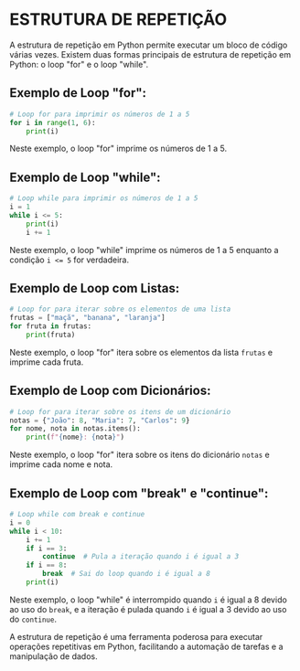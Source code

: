 # ESTRUTURA DE REPETIÇÃO
A estrutura de repetição em Python permite executar um bloco de código várias vezes. Existem duas formas principais de estrutura de repetição em Python: o loop "for" e o loop "while".

## Exemplo de Loop "for":
```python
# Loop for para imprimir os números de 1 a 5
for i in range(1, 6):
    print(i)
```
Neste exemplo, o loop "for" imprime os números de 1 a 5.

## Exemplo de Loop "while":
```python
# Loop while para imprimir os números de 1 a 5
i = 1
while i <= 5:
    print(i)
    i += 1
```
Neste exemplo, o loop "while" imprime os números de 1 a 5 enquanto a condição `i <= 5` for verdadeira.

## Exemplo de Loop com Listas:
```python
# Loop for para iterar sobre os elementos de uma lista
frutas = ["maçã", "banana", "laranja"]
for fruta in frutas:
    print(fruta)
```
Neste exemplo, o loop "for" itera sobre os elementos da lista `frutas` e imprime cada fruta.

## Exemplo de Loop com Dicionários:
```python
# Loop for para iterar sobre os itens de um dicionário
notas = {"João": 8, "Maria": 7, "Carlos": 9}
for nome, nota in notas.items():
    print(f"{nome}: {nota}")
```
Neste exemplo, o loop "for" itera sobre os itens do dicionário `notas` e imprime cada nome e nota.

## Exemplo de Loop com "break" e "continue":
```python
# Loop while com break e continue
i = 0
while i < 10:
    i += 1
    if i == 3:
        continue  # Pula a iteração quando i é igual a 3
    if i == 8:
        break  # Sai do loop quando i é igual a 8
    print(i)
```
Neste exemplo, o loop "while" é interrompido quando `i` é igual a 8 devido ao uso do `break`, e a iteração é pulada quando `i` é igual a 3 devido ao uso do `continue`.

A estrutura de repetição é uma ferramenta poderosa para executar operações repetitivas em Python, facilitando a automação de tarefas e a manipulação de dados.